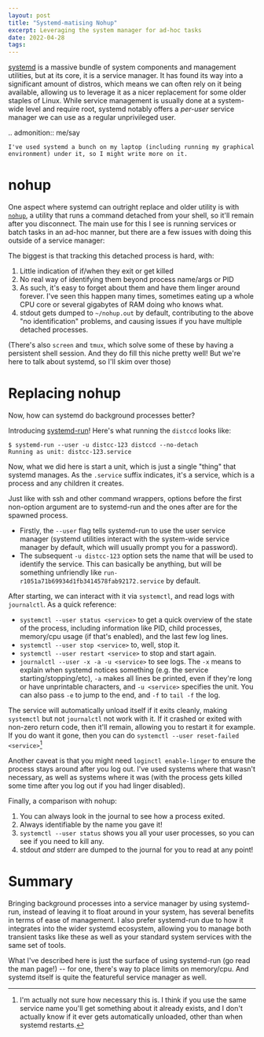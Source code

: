 ```yaml
---
layout: post
title: "Systemd-matising Nohup"
excerpt: Leveraging the system manager for ad-hoc tasks
date: 2022-04-28
tags:
---
```


[systemd] is a massive bundle of system components and management utilities, but at its core, it is a service manager.
It has found its way into a significant amount of distros, which means we can often rely on it being available, allowing us to leverage it as a nicer replacement for some older staples of Linux.
While service management is usually done at a system-wide level and require root, systemd notably offers a _per-user_ service manager we can use as a regular unprivileged user.

[systemd]: https://systemd.io/

.. admonition:: me/say

	I've used systemd a bunch on my laptop (including running my graphical environment) under it, so I might write more on it.

# nohup

One aspect where systemd can outright replace and older utility is with [`nohup`](https://en.wikipedia.org/wiki/Nohup), a utility that runs a command detached from your shell, so it'll remain after you disconnect.
The main use for this I see is running services or batch tasks in an ad-hoc manner, but there are a few issues with doing this outside of a service manager:

The biggest is that tracking this detached process is hard, with:

1. Little indication of if/when they exit or get killed
2. No real way of identifying them beyond process name/args or PID
3. As such, it's easy to forget about them and have them linger around forever.
	I've seen this happen many times, sometimes eating up a whole CPU core or several gigabytes of RAM doing who knows what.
4. stdout gets dumped to `~/nohup.out` by default, contributing to the above "no identification" problems, and causing issues if you have multiple detached processes.

(There's also `screen` and `tmux`, which solve some of these by having a persistent shell session.
And they do fill this niche pretty well!
But we're here to talk about systemd, so I'll skim over those)

# Replacing nohup

Now, how can systemd do background processes better?

Introducing [systemd-run](https://man.archlinux.org/man/systemd-run.1.en)!
Here's what running the `distccd` looks like:

```console
$ systemd-run --user -u distcc-123 distccd --no-detach
Running as unit: distcc-123.service
```

Now, what we did here is start a unit, which is just a single "thing" that systemd manages.
As the `.service` suffix indicates, it's a service, which is a process and any children it creates.

Just like with ssh and other command wrappers, options before the first non-option argument are to systemd-run and the ones after are for the spawned process.

- Firstly, the `--user` flag tells systemd-run to use the user service manager (systemd utilities interact with the system-wide service manager by default, which will usually prompt you for a password).
- The subsequent `-u distcc-123` option sets the name that will be used to identify the service.
	This can basically be anything, but will be something unfriendly like `run-r1051a71b69934d1fb3414578fab92172.service` by default.

After starting, we can interact with it via `systemctl`, and read logs with `journalctl`.
As a quick reference:

- `systemctl --user status <service>` to get a quick overview of the state of the process, including information like PID, child processes, memory/cpu usage (if that's enabled), and the last few log lines.
- `systemctl --user stop <service>` to, well, stop it.
- `systemctl --user restart <service>` to stop and start again.
- `journalctl --user -x -a -u <service>` to see logs.
	The `-x` means to explain when systemd notices something (e.g. the service starting/stopping/etc), `-a` makes all lines be printed, even if they're long or have unprintable characters, and `-u <service>` specifies the unit.
	You can also pass `-e` to jump to the end, and `-f` to `tail -f` the log.

The service will automatically unload itself if it exits cleanly, making `systemctl` but not `journalctl` not work with it.
If it crashed or exited with non-zero return code, then it'll remain, allowing you to restart it for example.
If you do want it gone, then you can do `systemctl --user reset-failed <service>`[^reset-failed]

Another caveat is that you might need `loginctl enable-linger` to ensure the process stays around after you log out.
I've used systems where that wasn't necessary, as well as systems where it was (with the process gets killed some time after you log out if you had linger disabled).

[^reset-failed]: I'm actually not sure how necessary this is. I think if you use the same service name you'll get something about it already exists, and I don't actually know if it ever gets automatically unloaded, other than when systemd restarts.

Finally, a comparison with nohup:

1. You can always look in the journal to see how a process exited.
2. Always identifiable by the name you gave it!
3. `systemctl --user status` shows you all your user processes, so you can see if you need to kill any.
4. stdout _and_ stderr are dumped to the journal for you to read at any point!

# Summary

Bringing background processes into a service manager by using systemd-run, instead of leaving it to float around in your system, has several benefits in terms of ease of management.
I also prefer systemd-run due to how it integrates into the wider systemd ecosystem, allowing you to manage both transient tasks like these as well as your standard system services with the same set of tools.

What I've described here is just the surface of using systemd-run (go read the man page!) -- for one, there's way to place limits on memory/cpu.
And systemd itself is quite the featureful service manager as well.
